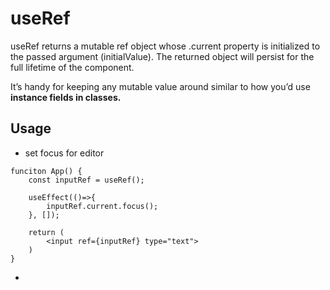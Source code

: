 # useRef
useRef returns a mutable ref object whose .current property is initialized to the passed argument (initialValue). The returned object will persist for the full lifetime of the component.

It’s handy for keeping any mutable value around similar to how you’d use **instance fields in classes.**


## Usage
- set focus for editor
```
funciton App() {
    const inputRef = useRef();

    useEffect(()=>{
        inputRef.current.focus();
    }, []);

    return (
        <input ref={inputRef} type="text">
    )
}
```

- 